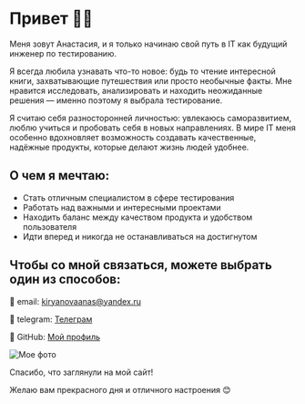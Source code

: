 # Привет 👋🏻
Меня зовут Анастасия, и я только начинаю свой путь в IT как будущий инженер по тестированию.

Я всегда любила узнавать что-то новое: будь то чтение интересной книги, захватывающие путешествия или просто необычные факты. Мне нравится исследовать, анализировать и находить неожиданные решения — именно поэтому я выбрала тестирование.

Я считаю себя разносторонней личностью: увлекаюсь саморазвитием, люблю учиться и пробовать себя в новых направлениях. В мире IT меня особенно вдохновляет возможность создавать качественные, надёжные продукты, которые делают жизнь людей удобнее.

## О чем я мечтаю:
- Стать отличным специалистом  в сфере тестирования
- Работать над важными и интересными проектами
- Находить баланс между качеством продукта и удобством пользователя
- Идти вперед и никогда не останавливаться на достигнутом

## Чтобы со мной связаться, можете выбрать один из способов:
📨 email: kiryanovaanas@yandex.ru

📱 telegram: [Телеграм](https://t.me/kiryanast)

🔗 GitHub: [Мой профиль](https://github.com/anastasia-kir)


![Мое фото](https://sun9-39.userapi.com/impg/g-PPNFGTSa9OXVXOKPrHFBInJQW4TWXBxaTwag/oq-3DfpZ8pg.jpg?size=1080x1350&quality=96&sign=3d9a8726f4a16808991636d5514af381&type=album)

Спасибо, что заглянули на мой сайт!

Желаю вам прекрасного дня и отличного настроения 😊
